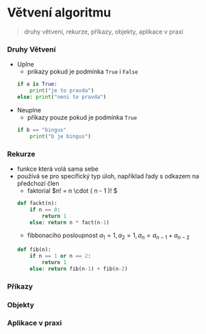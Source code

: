# Větvení algoritmu 
> druhy větvení, rekurze, příkazy, objekty, aplikace v praxi

### Druhy Větvení
- Uplne
	- prikazy pokud je podmínka `True` i `False`
	``` python
	if a is True:
		print("je to pravda")
	else: print("neni to pravda")
	```
- Neuplne
	- příkazy pouze pokud je podmínka `True`
	``` python
	if b == "bingus"
		print("b je bingus")
	```
	
### Rekurze
- funkce která volá sama sebe
- používá se pro specifický typ úloh, například řady s odkazem na předchozí člen 
	- faktorial $n! = n \cdot ( n - 1 )! $
	``` python
	def fackt(n):
		if n == 0:
			return 1
		else: return n * fact(n-1)	
	```
	- fibbonaciho posloupnost $a_1 = 1, a_2 = 1, a_n = a_{n-1} + a_{n-2}$
	``` python
	def fib(n):
		if n == 1 or n == 2:
			return 1
		else: return fib(n-1) + fib(n-2)
	```
	
### Příkazy

### Objekty

### Aplikace v praxi